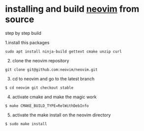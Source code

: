 # installing and build [neovim](https://github.com/neovim/neovim) from source 

step by step build

1.install this packages 

```
sudo apt install ninja-build gettext cmake unzip curl
```

2. clone the neovim repository

```
git clone git@github.com:neovim/neovim.git
```

3. cd to neovim and go to the latest branch

```
$ cd neovim git checkout stable 
```

4. activate cmake and make the magic work

```
$ make CMAKE_BUILD_TYPE=RelWithDebInfo
```

5. activate the make install on the neovim directory 

```
$ sudo make install
```
